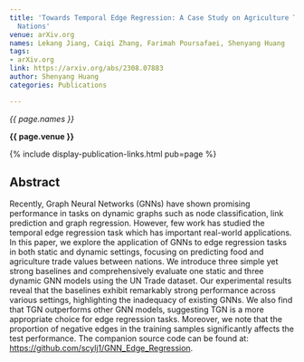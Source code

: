 ```yaml
---
title: 'Towards Temporal Edge Regression: A Case Study on Agriculture Trade Between
  Nations'
venue: arXiv.org
names: Lekang Jiang, Caiqi Zhang, Farimah Poursafaei, Shenyang Huang
tags:
- arXiv.org
link: https://arxiv.org/abs/2308.07883
author: Shenyang Huang
categories: Publications

---
```


*{{ page.names }}*

**{{ page.venue }}**

{% include display-publication-links.html pub=page %}

## Abstract

Recently, Graph Neural Networks (GNNs) have shown promising performance in tasks on dynamic graphs such as node classification, link prediction and graph regression. However, few work has studied the temporal edge regression task which has important real-world applications. In this paper, we explore the application of GNNs to edge regression tasks in both static and dynamic settings, focusing on predicting food and agriculture trade values between nations. We introduce three simple yet strong baselines and comprehensively evaluate one static and three dynamic GNN models using the UN Trade dataset. Our experimental results reveal that the baselines exhibit remarkably strong performance across various settings, highlighting the inadequacy of existing GNNs. We also find that TGN outperforms other GNN models, suggesting TGN is a more appropriate choice for edge regression tasks. Moreover, we note that the proportion of negative edges in the training samples significantly affects the test performance. The companion source code can be found at: https://github.com/scylj1/GNN_Edge_Regression.